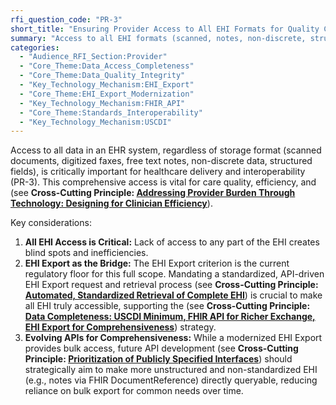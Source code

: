 ```yaml
---
rfi_question_code: "PR-3"
short_title: "Ensuring Provider Access to All EHI Formats for Quality Care"
summary: "Access to all EHI formats (scanned, notes, non-discrete, structured) is critical for care quality and reducing provider burden. An API-driven EHI Export is key, with FHIR APIs evolving for richer direct data access. #EHR #Interoperability #ProviderBurden"
categories:
  - "Audience_RFI_Section:Provider"
  - "Core_Theme:Data_Access_Completeness"
  - "Core_Theme:Data_Quality_Integrity"
  - "Key_Technology_Mechanism:EHI_Export"
  - "Core_Theme:EHI_Export_Modernization"
  - "Key_Technology_Mechanism:FHIR_API"
  - "Core_Theme:Standards_Interoperability"
  - "Key_Technology_Mechanism:USCDI"
---
```

Access to all data in an EHR system, regardless of storage format (scanned documents, digitized faxes, free text notes, non-discrete data, structured fields), is critically important for healthcare delivery and interoperability (PR-3). This comprehensive access is vital for care quality, efficiency, and (see **Cross-Cutting Principle: [Addressing Provider Burden Through Technology: Designing for Clinician Efficiency](#ADDRESSING_PROVIDER_BURDEN_THROUGH_TECHNOLOGY)**).

Key considerations:
1.  **All EHI Access is Critical:** Lack of access to any part of the EHI creates blind spots and inefficiencies.
2.  **EHI Export as the Bridge:** The EHI Export criterion is the current regulatory floor for this full scope. Mandating a standardized, API-driven EHI Export request and retrieval process (see **Cross-Cutting Principle: [Automated, Standardized Retrieval of Complete EHI](#EHI_EXPORT_API)**) is crucial to make all EHI truly accessible, supporting the (see **Cross-Cutting Principle: [Data Completeness: USCDI Minimum, FHIR API for Richer Exchange, EHI Export for Comprehensiveness](#DATA_COMPLETENESS)**) strategy.
3.  **Evolving APIs for Comprehensiveness:** While a modernized EHI Export provides bulk access, future API development (see **Cross-Cutting Principle: [Prioritization of Publicly Specified Interfaces](#OPEN_STANDARDS_FIRST)**) should strategically aim to make more unstructured and non-standardized EHI (e.g., notes via FHIR DocumentReference) directly queryable, reducing reliance on bulk export for common needs over time.